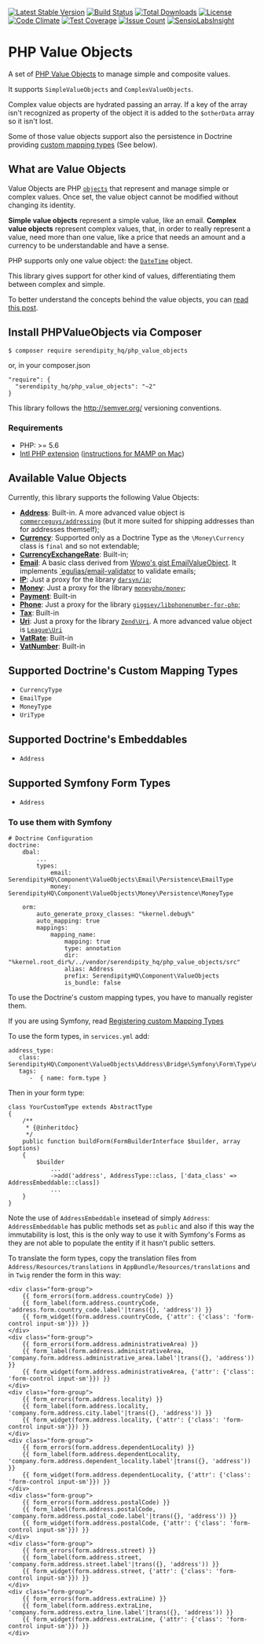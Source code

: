[![Latest Stable Version](https://poser.pugx.org/serendipity_hq/php_value_objects/v/stable.png)](https://packagist.org/packages/serendipity_hq/php_value_objects)
[![Build Status](https://travis-ci.org/Aerendir/PHPValueObjects.svg?branch=master)](https://travis-ci.org/Aerendir/PHPValueObjects)
[![Total Downloads](https://poser.pugx.org/serendipity_hq/php_value_objects/downloads.svg)](https://packagist.org/packages/serendipity_hq/php_value_objects)
[![License](https://poser.pugx.org/serendipity_hq/php_value_objects/license.svg)](https://packagist.org/packages/serendipity_hq/php_value_objects)
[![Code Climate](https://codeclimate.com/github/Aerendir/PHPValueObjects/badges/gpa.svg)](https://codeclimate.com/github/Aerendir/PHPValueObjects)
[![Test Coverage](https://codeclimate.com/github/Aerendir/PHPValueObjects/badges/coverage.svg)](https://codeclimate.com/github/Aerendir/PHPValueObjects)
[![Issue Count](https://codeclimate.com/github/Aerendir/PHPValueObjects/badges/issue_count.svg)](https://codeclimate.com/github/Aerendir/PHPValueObjects)
[![SensioLabsInsight](https://insight.sensiolabs.com/projects/daa2a03b-444d-4ea6-8516-10e81c089b84/mini.png)](https://insight.sensiolabs.com/projects/daa2a03b-444d-4ea6-8516-10e81c089b84)

# PHP Value Objects
A set of [PHP Value Objects](http://aerendir.me/?p=396) to manage simple and composite values.

It supports `SimpleValueObjects` and `ComplexValueObjects`.

Complex value objects are hydrated passing an array. If a key of the array isn't recognized as property of the object it
 is added to the `$otherData` array so it isn't lost.

Some of those value objects support also the persistence in Doctrine providing [custom mapping types](http://docs.doctrine-project.org/projects/doctrine-orm/en/latest/cookbook/custom-mapping-types.html) (See below).

## What are Value Objects

Value Objects are PHP [`objects`](http://php.net/manual/en/language.types.object.php) that represent and manage simple
 or complex values. Once set, the value object cannot be modified without changing its identity.

**Simple value objects** represent a simple value, like an email.
**Complex value objects** represent complex values, that, in order to really represent a value, need more than one
value, like a price that needs an amount and a currency to be understandable and have a sense.

PHP supports only one value object: the [`DateTime`](http://php.net/manual/en/class.datetime.php) object.

This library gives support for other kind of values, differentiating them between complex and simple.

To better understand the concepts behind the value objects, you can [read this post](http://aerendir.me/?p=396).

## Install PHPValueObjects via Composer

    $ composer require serendipity_hq/php_value_objects

or, in your composer.json

    "require": {
      "serendipity_hq/php_value_objects": "~2"
    }


This library follows the http://semver.org/ versioning conventions.

### Requirements

- PHP: >= 5.6
- [Intl PHP extension](http://php.net/manual/en/book.intl.php)
 ([instructions for MAMP on Mac](http://aerendir.me/?p=452))

## Available Value Objects

Currently, this library supports the following Value Objects:

* **[Address](docs/Address.md)**: Built-in. A more advanced value object is [`commerceguys/addressing`](https://github.com/commerceguys/addressing) (but it more suited for shipping addresses than for addresses themself);
* **[Currency](docs/Currency.md)**: Supported only as a Doctrine Type as the `\Money\Currency` class is `final` and so not extendable;
* **[CurrencyExchangeRate](docs/CurrencyExchangeRate.md)**: Built-in;
* **[Email](docs/Email.md)**: A basic class derived from [Wowo's gist EmailValueObject](https://gist.github.com/wowo/b49ac45b975d5c489214). It implements [`egulias/email-validator](https://github.com/egulias/EmailValidator) to validate emails;
* **[IP](docs/Ip.md)**: Just a proxy for the library [`darsyn/ip`](https://github.com/darsyn/ip);
* **[Money](docs/Money.md)**: Just a proxy for the library [`moneyphp/money`](https://github.com/moneyphp/money);
* **[Payment](docs/Payment.md)**: Built-in
* **[Phone](docs/Phone.md)**: Just a proxy for the library [`giggsey/libphonenumber-for-php`](https://github.com/giggsey/libphonenumber-for-php);
* **[Tax](docs/Tax.md)**: Built-in
* **[Uri](docs/Uri.md)**: Just a proxy for the library [`Zend\Uri`](https://github.com/zendframework/zend-uri). A more advanced value object is [`League\Uri`](https://github.com/thephpleague/uri)
* **[VatRate](docs/Vat.md)**: Built-in
* **[VatNumber](docs/VatNumber.md)**: Built-in

## Supported Doctrine's Custom Mapping Types

* `CurrencyType`
* `EmailType`
* `MoneyType`
* `UriType`

## Supported Doctrine's Embeddables

* `Address`

## Supported Symfony Form Types

* `Address`

### To use them with Symfony

    # Doctrine Configuration
    doctrine:
        dbal:
            ...
            types:
                email: SerendipityHQ\Component\ValueObjects\Email\Persistence\EmailType
                money: SerendipityHQ\Component\ValueObjects\Money\Persistence\MoneyType

        orm:
            auto_generate_proxy_classes: "%kernel.debug%"
            auto_mapping: true
            mappings:
                mapping_name:
                    mapping: true
                    type: annotation
                    dir: "%kernel.root_dir%/../vendor/serendipity_hq/php_value_objects/src"
                    alias: Address
                    prefix: SerendipityHQ\Component\ValueObjects
                    is_bundle: false

To use the Doctrine's custom mapping types, you have to manually register them.

If you are using Symfony, read [Registering custom Mapping Types](https://symfony.com/doc/current/doctrine/dbal.html#registering-custom-mapping-types)

To use the form types, in `services.yml` add:

    address_type:
       class: SerendipityHQ\Component\ValueObjects\Address\Bridge\Symfony\Form\Type\AddressType
       tags:
          -  { name: form.type }

Then in your form type:

    class YourCustomType extends AbstractType
    {
        /**
         * {@inheritdoc}
         */
        public function buildForm(FormBuilderInterface $builder, array $options)
        {
            $builder
                ...
                ->add('address', AddressType::class, ['data_class' => AddressEmbeddable::class])
                ...
        }
    }

Note the use of `AddressEmbeddable` insetead of simply `Address`: `AddressEmbeddable` has public methods set as `public` and also if this way the immutability is lost, this is the only way to use it with Symfony's Forms as they are not able to populate the entity if it hasn't public setters.

To translate the form types, copy the translation files from `Address/Resources/translations` in `AppBundle/Resources/translations` and in `Twig` render the form in this way:

    <div class="form-group">
        {{ form_errors(form.address.countryCode) }}
        {{ form_label(form.address.countryCode, 'address.form.country_code.label'|trans({}, 'address')) }}
        {{ form_widget(form.address.countryCode, {'attr': {'class': 'form-control input-sm'}}) }}
    </div>
    <div class="form-group">
        {{ form_errors(form.address.administrativeArea) }}
        {{ form_label(form.address.administrativeArea, 'company.form.address.administrative_area.label'|trans({}, 'address')) }}
        {{ form_widget(form.address.administrativeArea, {'attr': {'class': 'form-control input-sm'}}) }}
    </div>
    <div class="form-group">
        {{ form_errors(form.address.locality) }}
        {{ form_label(form.address.locality, 'company.form.address.city.label'|trans({}, 'address')) }}
        {{ form_widget(form.address.locality, {'attr': {'class': 'form-control input-sm'}}) }}
    </div>
    <div class="form-group">
        {{ form_errors(form.address.dependentLocality) }}
        {{ form_label(form.address.dependentLocality, 'company.form.address.dependent_locality.label'|trans({}, 'address')) }}
        {{ form_widget(form.address.dependentLocality, {'attr': {'class': 'form-control input-sm'}}) }}
    </div>
    <div class="form-group">
        {{ form_errors(form.address.postalCode) }}
        {{ form_label(form.address.postalCode, 'company.form.address.postal_code.label'|trans({}, 'address')) }}
        {{ form_widget(form.address.postalCode, {'attr': {'class': 'form-control input-sm'}}) }}
    </div>
    <div class="form-group">
        {{ form_errors(form.address.street) }}
        {{ form_label(form.address.street, 'company.form.address.street.label'|trans({}, 'address')) }}
        {{ form_widget(form.address.street, {'attr': {'class': 'form-control input-sm'}}) }}
    </div>
    <div class="form-group">
        {{ form_errors(form.address.extraLine) }}
        {{ form_label(form.address.extraLine, 'company.form.address.extra_line.label'|trans({}, 'address')) }}
        {{ form_widget(form.address.extraLine, {'attr': {'class': 'form-control input-sm'}}) }}
    </div>

